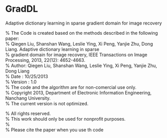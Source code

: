 # GradDL  
Adaptive dictionary learning in sparse gradient domain for image recovery   
   
% The Code is created based on the methods described in the following paper:    
%  Qiegen Liu, Shanshan Wang, Leslie Ying, Xi Peng, Yanjie Zhu, Dong Liang. Adaptive dictionary learning in sparse   
%  gradient domain for image recovery, IEEE Transactions on Image Processing, 2013, 22(12): 4652-4663.       
%   Author: Qiegen Liu, Shanshan Wang, Leslie Ying, Xi Peng, Yanjie Zhu, Dong Liang    
%   Date  : 10/25/2013  
%   Version : 1.0    
%   The code and the algorithm are for non-comercial use only.   
%   Copyright 2013, Department of Electronic Information Engineering, Nanchang University.   
%   The current version is not optimized.   
   
% All rights reserved.   
% This work should only be used for nonprofit purposes.   
%   
% Please cite the paper when you use th code   
